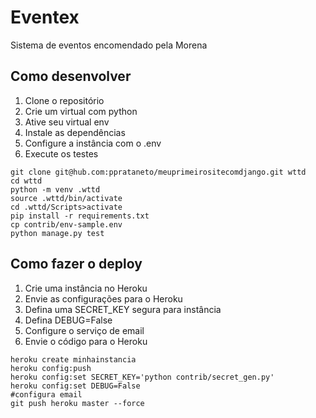 # Eventex

Sistema de eventos encomendado pela Morena

## Como desenvolver

1. Clone o repositório
2. Crie um virtual com python
3. Ative seu virtual env
4. Instale as dependências
5. Configure a instância com o .env
6. Execute os testes

```
git clone git@hub.com:pprataneto/meuprimeirositecomdjango.git wttd
cd wttd
python -m venv .wttd
source .wttd/bin/activate
cd .wttd/Scripts>activate
pip install -r requirements.txt
cp contrib/env-sample.env
python manage.py test
```


## Como fazer o deploy

1. Crie uma instância no Heroku
2. Envie as configurações para o Heroku
3. Defina uma SECRET_KEY segura para instância
4. Defina DEBUG=False
5. Configure o serviço de email
6. Envie o código para o Heroku

```
heroku create minhainstancia
heroku config:push
heroku config:set SECRET_KEY='python contrib/secret_gen.py'
heroku config:set DEBUG=False
#configura email
git push heroku master --force
```